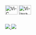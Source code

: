 ## 

<div> 
 <img align="center" alt="Vi-C" height="30" width="40"  src="https://cdn.jsdelivr.net/gh/devicons/devicon@latest/icons/c/c-original.svg" />
 <img align="center" alt="Vi-java" height="30" width="40" src="https://cdn.jsdelivr.net/gh/devicons/devicon@latest/icons/java/java-plain.svg" />       
</div>

##

<div>
  <a href="mailto:lorenaloureiro39@gmail.com"> <img src="https://img.shields.io/badge/Gmail-D14836?style=for-the-badge&logo=gmail&logoColor=white"/>
  <a href="www.linkedin.com/in/lorena-teixeira-611a85237" target="_blank"> <img src="https://img.shields.io/badge/LinkedIn-0077B5?style=for-the-badge&logo=linkedin&logoColor=white"/>  
</div>
<!--
**vtoriaavila/vtoriaavila** is a ✨ _special_ ✨ repository because its `README.md` (this file) appears on your GitHub profile.

Here are some ideas to get you started:

- 🔭 I’m currently working on ...
- 🌱 I’m currently learning ...
- 👯 I’m looking to collaborate on ...
- 🤔 I’m looking for help with ...
- 💬 Ask me about ...
- 📫 How to reach me: ...
- 😄 Pronouns: ...
- ⚡ Fun fact: ...
-->
